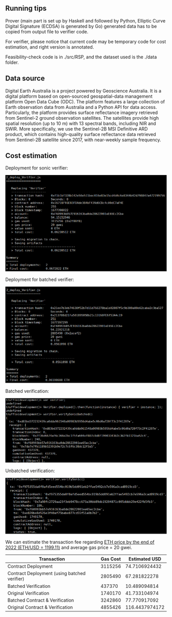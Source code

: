 ## Running tips



Prover (main part is set up by Haskell and followed by Python, Elliptic Curve Digital Signature (ECDSA) is generated by Go) generated data has to be copied from output file to verifier code.

For verifier, please notice that current code may be temporary code for cost estimation, and right version is annotated.

Feasibility-check code is in ./src/RSP, and the dataset used is the ./data folder.



## Data source



Digital Earth Australia is a project powered by Geoscience Australia. It is a digital platform based on open-sourced geospatial-data management platform Open Data Cube (ODC). The platform features a large collection of Earth observation data from Australia and a Python API for data access. Particularly, the platform provides surface reflectance imagery retrieved from Sentinel-2 ground observation satellites. The satellites provide high spatial resolution (up to 10 m) with 13 spectral bands, including NIR and SWIR. More specifically, we use the Sentinel-2B MSI Definitive ARD product, which contains high-quality surface reflectance data retrieved from Sentinel-2B satellite since 2017, with near-weekly sample frequency.



## Cost estimation



Deployment for sonic verifier:

![2](2.png)



Deployment for batched verifier:

![2](4.png)



Batched verification:

![3](3.png)



Unbatched verification:

![1](1.png)



We can estimate the transaction fee regarding [ETH price by the end of 2022 (ETH/USD = 1199.11)](https://ycharts.com/indicators/ethereum_price) and average gas price = 20 gwei.



| Transaction                                  | Gas Cost | Estimated USD  |
| -------------------------------------------- | -------- | -------------- |
| Contract Deployment                          | 3115256  | 74.7106924432  |
| Contract Deployment (using batched verifier) | 2805490  | 67.281822278   |
| Batched Verification                         | 437370   | 10.489094814   |
| Original Verification                        | 1740170  | 41.733104974   |
| Batched Contract & Verification              | 3242860  | 77.770917092   |
| Original Contract & Verification             | 4855426  | 116.4437974172 |



